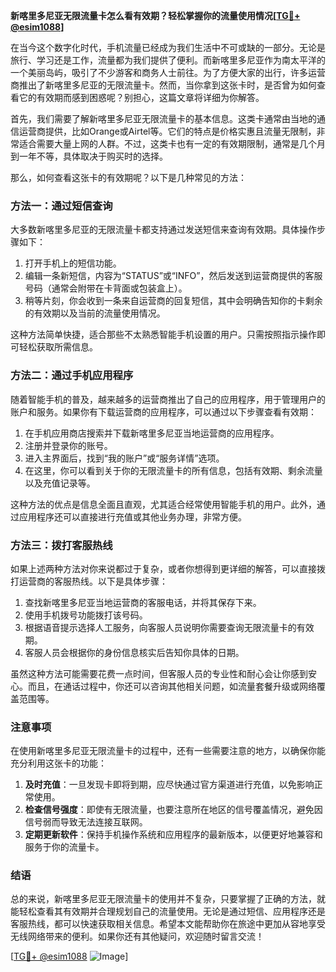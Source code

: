 **新喀里多尼亚无限流量卡怎么看有效期？轻松掌握你的流量使用情况[[TG💪+ @esim1088](https://t.me/s/esim1088)]**

在当今这个数字化时代，手机流量已经成为我们生活中不可或缺的一部分。无论是旅行、学习还是工作，流量都为我们提供了便利。而新喀里多尼亚作为南太平洋的一个美丽岛屿，吸引了不少游客和商务人士前往。为了方便大家的出行，许多运营商推出了新喀里多尼亚的无限流量卡。然而，当你拿到这张卡时，是否曾为如何查看它的有效期而感到困惑呢？别担心，这篇文章将详细为你解答。

首先，我们需要了解新喀里多尼亚无限流量卡的基本信息。这类卡通常由当地的通信运营商提供，比如Orange或Airtel等。它们的特点是价格实惠且流量无限制，非常适合需要大量上网的人群。不过，这类卡也有一定的有效期限制，通常是几个月到一年不等，具体取决于购买时的选择。

那么，如何查看这张卡的有效期呢？以下是几种常见的方法：

### 方法一：通过短信查询

大多数新喀里多尼亚的无限流量卡都支持通过发送短信来查询有效期。具体操作步骤如下：

1. 打开手机上的短信功能。
2. 编辑一条新短信，内容为“STATUS”或“INFO”，然后发送到运营商提供的客服号码（通常会附带在卡背面或包装盒上）。
3. 稍等片刻，你会收到一条来自运营商的回复短信，其中会明确告知你的卡剩余的有效期以及当前的流量使用情况。

这种方法简单快捷，适合那些不太熟悉智能手机设置的用户。只需按照指示操作即可轻松获取所需信息。

### 方法二：通过手机应用程序

随着智能手机的普及，越来越多的运营商推出了自己的应用程序，用于管理用户的账户和服务。如果你有下载运营商的应用程序，可以通过以下步骤查看有效期：

1. 在手机应用商店搜索并下载新喀里多尼亚当地运营商的应用程序。
2. 注册并登录你的账号。
3. 进入主界面后，找到“我的账户”或“服务详情”选项。
4. 在这里，你可以看到关于你的无限流量卡的所有信息，包括有效期、剩余流量以及充值记录等。

这种方法的优点是信息全面且直观，尤其适合经常使用智能手机的用户。此外，通过应用程序还可以直接进行充值或其他业务办理，非常方便。

### 方法三：拨打客服热线

如果上述两种方法对你来说都过于复杂，或者你想得到更详细的解答，可以直接拨打运营商的客服热线。以下是具体步骤：

1. 查找新喀里多尼亚当地运营商的客服电话，并将其保存下来。
2. 使用手机拨号功能拨打该号码。
3. 根据语音提示选择人工服务，向客服人员说明你需要查询无限流量卡的有效期。
4. 客服人员会根据你的身份信息核实后告知你具体的日期。

虽然这种方法可能需要花费一点时间，但客服人员的专业性和耐心会让你感到安心。而且，在通话过程中，你还可以咨询其他相关问题，如流量套餐升级或网络覆盖范围等。

### 注意事项

在使用新喀里多尼亚无限流量卡的过程中，还有一些需要注意的地方，以确保你能充分利用这张卡的功能：

1. **及时充值**：一旦发现卡即将到期，应尽快通过官方渠道进行充值，以免影响正常使用。
2. **检查信号强度**：即使有无限流量，也要注意所在地区的信号覆盖情况，避免因信号弱而导致无法连接互联网。
3. **定期更新软件**：保持手机操作系统和应用程序的最新版本，以便更好地兼容和服务于你的流量卡。

### 结语

总的来说，新喀里多尼亚无限流量卡的使用并不复杂，只要掌握了正确的方法，就能轻松查看其有效期并合理规划自己的流量使用。无论是通过短信、应用程序还是客服热线，都可以快速获取相关信息。希望本文能帮助你在旅途中更加从容地享受无线网络带来的便利。如果你还有其他疑问，欢迎随时留言交流！

[[TG💪+ @esim1088](https://t.me/s/esim1088) ![Image](https://i.postimg.cc/4NQfJmqS/Snipaste-2025-05-13-00-14-12.png)]